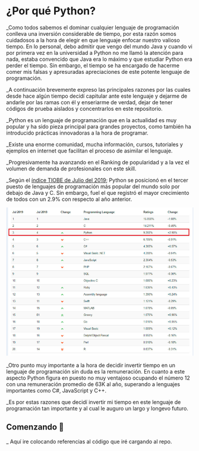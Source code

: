 # ¿Por qué Python?

_Como todos sabemos el dominar cualquier lenguaje de programación conlleva una inversión considerable de tiempo, por esta razón somos cuidadosos a la hora de elegir en que lenguaje enfocar nuestro valioso tiempo. En lo personal, debo admitir que vengo del mundo Java y cuando vi por primera vez en la universidad a Python no me llamó la atención para nada, estaba convencido que Java era lo máximo y que estudiar Python era perder el tiempo. Sin embargo, el tiempo se ha encargado de hacerme comer mis falsas y apresuradas apreciaciones de este potente lenguaje de programación.

_A continuación brevemente expreso las principales razones por las cuales desde hace algún tiempo  decidí capitular ante este lenguaje y dejarme de andarle por las ramas con él y enseriarme de verdad, dejar de tener códigos de prueba aislados y concentrarlos en este repositorio.

_Python es un lenguaje de programación que en la actualidad es muy popular y ha sido pieza principal para grandes proyectos, como también ha introducido prácticas innovadoras a la hora de programar.

_Existe una enorme comunidad, mucha información, cursos, tutoriales y ejemplos en internet  que facilitan el proceso de asimilar el lenguaje.

_Progresivamente ha avanzando en el Ranking de popularidad y a la vez el volumen de demanda de profesionales con este skill.

_Según el [índice TIOBE de Julio del 2019](https://www.tiobe.com/tiobe-index/); Python se posicionó en el tercer puesto de lenguajes de programación más popular del mundo solo por debajo de Java y C. Sin embargo, fuel el que registró el mayor crecimiento de todos con un 2.9% con respecto al año anterior.
 
![Ranking TIOBE 2019 de lenguajes más populares!](https://raw.githubusercontent.com/oswaldom-code/Python/master/img/Ranking-Lenguajes-de-programacion.jpg)

_Otro punto muy importante a la hora de decidir invertir tiempo en un lenguaje de programación sin duda es la remuneración. En cuanto a este aspecto Python figura en puesto no muy ventajoso ocupando el número 12 con una remuneración promedio de 63K al año, superando a lenguajes importantes como C#, JavaScript y C++.

_Es por estas razones que decidí invertir mi tiempo en este lenguaje de programación tan importante y al cual le auguro un largo y longevo futuro.


## Comenzando 🚀

_ Aquí ire colocando referencias al código que iré cargando al repo.

